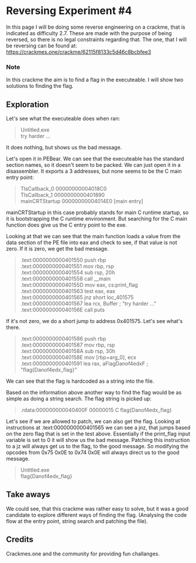 # Reversing Experiment #4

In this page I will be doing some reverse engineering on a crackme, that is indicated as difficulty 2.7. These are made with the purpose of being reversed, so there is no legal constraints regarding that. The one, that I will be reversing can be found at: https://crackmes.one/crackme/62115f8133c5d46c8bcbfee3

### Note
In this crackme the aim is to find a flag in the executeable. I will show two solutions to finding the flag.

## Exploration

Let's see what the executeable does when ran:
>Untitled.exe<br />
>try harder ...<br />

It does nothing, but shows us the bad message.

Let's open it in PEBear. We can see that the executeable has the standard section names, so it doesn't seem to be packed. We can just open it in a disassembler.
It exports a 3 addresses, but none seems to be the C main entry point:
>TlsCallback_0	00000000004018C0	<br />
>TlsCallback_1	0000000000401890	<br />
>mainCRTStartup	00000000004014E0	[main entry]<br />

mainCRTStartup in this case probably stands for main C runtime startup, so it is bootstrapping the C runtime environment. But searching for the C main function does give us the C entry point to the exe.

Looking at that we can see that the main function loads a value from the data section of the PE file into eax and check to see, if that value is not zero. If it is zero, we get the bad message.

>.text:0000000000401550                 push    rbp	<br />
>.text:0000000000401551                 mov     rbp, rsp	<br />
>.text:0000000000401554                 sub     rsp, 20h	<br />
>.text:0000000000401558                 call    __main	<br />
>.text:000000000040155D                 mov     eax, cs:print_flag	<br />
>.text:0000000000401563                 test    eax, eax	<br />
>.text:0000000000401565                 jnz     short loc_401575	<br />
>.text:0000000000401567                 lea     rcx, Buffer     ; "try harder ..."	<br />
>.text:000000000040156E                 call    puts	<br />

If it's not zero, we do a short jump to address 0x401575. Let's see what's there. 
>.text:0000000000401586                 push    rbp<br />
>.text:0000000000401587                 mov     rbp, rsp<br />
>.text:000000000040158A                 sub     rsp, 30h<br />
>.text:000000000040158E                 mov     [rbp+arg_0], ecx<br />
>.text:0000000000401591                 lea     rax, aFlagDanof4edxF ; "flag{Danof4edx_flag}"<br />

We can see that the flag is hardcoded as a string into the file.

Based on the information above another way to find the flag would be as simple as doing a string search.  The flag string is picked up:
> .rdata:000000000040400F	00000015	C	flag{Danof4edx_flag}

Let's see if we are allowed to patch, we can also get the flag. Looking at instructions at .text:0000000000401565 we can see a jnz, that jumps based on the zero flag that is set in the test above. Essentially if the print_flag input variable is set to 0 it will show us the bad message.
Patching this instruction to a jz will always get us to the flag, to the good message. So modifying the opcodes from 0x75 0x0E to 0x74 0x0E will always direct us to the good message.
>Untitled.exe<br />
>flag{Danof4edx_flag}<br />



## Take aways

We could see, that this crackme was rather easy to solve, but it was a good candidate to explore different ways of finding the flag. (Analysing the code flow at the entry point, string search and patching the file).


## Credits

Crackmes.one and the community for providing fun challanges.